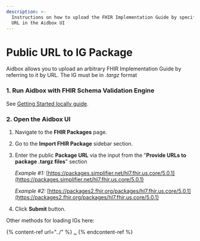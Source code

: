 ```yaml
---
description: >-
  Instructions on how to upload the FHIR Implementation Guide by specifying a
  URL in the Aidbox UI
---
```


# Public URL to IG Package

Aidbox allows you to upload an arbitrary FHIR Implementation Guide by referring to it by URL. The IG must be in _.targz_ format

### 1. Run Aidbox with FHIR Schema Validation Engine

See [Getting Started locally guide](../../../../getting-started/run-aidbox-locally.md).

### 2. Open the Aidbox UI

1. Navigate to the **FHIR Packages** page.
2. Go to the **Import FHIR Package** sidebar section.
3.  Enter the public **Package URL** via the input from the "**Provide URLs to package .targz files**" section

    _Example #1:_ [https://packages.simplifier.net/hl7.fhir.us.core/5.0.1](https://packages.simplifier.net/hl7.fhir.us.core/5.0.1)

    _Example #2:_ [https://packages2.fhir.org/packages/hl7.fhir.us.core/5.0.1](https://packages2.fhir.org/packages/hl7.fhir.us.core/5.0.1)
4. Click **Submit** button.



Other methods for loading IGs here:

{% content-ref url="../" %}
[..](../README.md)
{% endcontent-ref %}
